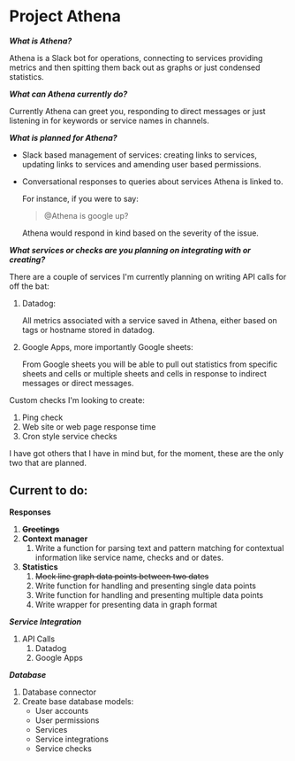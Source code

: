 # Project Athena

**_What is Athena?_**

Athena is a Slack bot for operations, connecting to services providing metrics and then spitting them back out as graphs or just condensed statistics.

**_What can Athena currently do?_**

Currently Athena can greet you, responding to direct messages or just listening in for keywords or service names in channels.

**_What is planned for Athena?_**
+ Slack based management of services: creating links to services, updating links to services and amending user based permissions.
+ Conversational responses to queries about services Athena is linked to.

  For instance, if you were to say:

  > @Athena is google up?

  Athena would respond in kind based on the severity of the issue.


**_What services or checks are you planning on integrating with or creating?_**

There are a couple of services I'm currently planning on writing API calls for off the bat:
1. Datadog:

   All metrics associated with a service saved in Athena, either based on tags or hostname stored in datadog.
2. Google Apps, more importantly Google sheets:

   From Google sheets you will be able to pull out statistics from specific sheets and cells or multiple sheets and cells in response to indirect messages or direct messages.

Custom checks I'm looking to create:
1. Ping check
2. Web site or web page response time
3. Cron style service checks


I have got others that I have in mind but, for the moment, these are the only two that are planned.

## Current to do:

**__Responses__**
1. **~~Greetings~~**
2. **Context manager**
   1. Write a function for parsing text and pattern matching for contextual information like service name, checks and or dates.
3. **Statistics**
   1. ~~Mock line graph data points between two dates~~
   2. Write function for handling and presenting single data points
   3. Write function for handling and presenting multiple data points
   4. Write wrapper for presenting data in graph format

**_Service Integration_**
1. API Calls
   1. Datadog
   2. Google Apps

**_Database_**
1. Database connector
2. Create base database models:
   * User accounts
   * User permissions
   * Services
   * Service integrations
   * Service checks